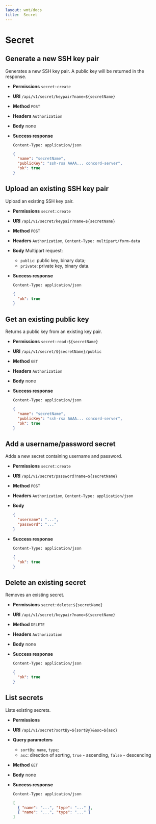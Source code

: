 ```yaml
---
layout: wmt/docs
title:  Secret
---
```


# Secret

## Generate a new SSH key pair

Generates a new SSH key pair. A public key will be returned in the response.

* **Permissions** `secret:create`
* **URI** `/api/v1/secret/keypair?name=${secretName}`
* **Method** `POST`
* **Headers** `Authorization`
* **Body** none
* **Success response**
    ```
    Content-Type: application/json
    ```
    
    ```json
    {
      "name": "secretName",
      "publicKey": "ssh-rsa AAAA... concord-server",
      "ok": true
    }
    ```

## Upload an existing SSH key pair

Upload an existing SSH key pair.

* **Permissions** `secret:create`
* **URI** `/api/v1/secret/keypair?name=${secretName}`
* **Method** `POST`
* **Headers** `Authorization`, `Content-Type: multipart/form-data`
* **Body**
    Multipart request:
    - `public`: public key, binary data;
    - `private`: private key, binary data.
* **Success response**
    ```
    Content-Type: application/json
    ```
    
    ```json
    {
      "ok": true
    }
    ```

## Get an existing public key

Returns a public key from an existing key pair.

* **Permissions** `secret:read:${secretName}`
* **URI** `/api/v1/secret/${secretName}/public`
* **Method** `GET`
* **Headers** `Authorization`
* **Body**
    none
* **Success response**
    ```
    Content-Type: application/json
    ```
    
    ```json
    {
      "name": "secretName",
      "publicKey": "ssh-rsa AAAA... concord-server",
      "ok": true
    }
    ```
    
## Add a username/password secret

Adds a new secret containing username and password.

* **Permissions** `secret:create`
* **URI** `/api/v1/secret/password?name=${secretName}`
* **Method** `POST`
* **Headers** `Authorization`, `Content-Type: application/json`
* **Body**
    ```json
    {
      "username": "...",
      "password": "..."
    }
    ```
* **Success response**
    ```
    Content-Type: application/json
    ```
    
    ```json
    {
      "ok": true
    }
    ```

## Delete an existing secret

Removes an existing secret.

* **Permissions** `secret:delete:${secretName}`
* **URI** `/api/v1/secret/keypair?name=${secretName}`
* **Method** `DELETE`
* **Headers** `Authorization`
* **Body**
    none
* **Success response**
    ```
    Content-Type: application/json
    ```
    
    ```json
    {
      "ok": true
    }
    ```

## List secrets

Lists existing secrets.

* **Permissions**
* **URI** `/api/v1/secret?sortBy=${sortBy}&asc=${asc}`
* **Query parameters**
    - `sortBy`: `name`, `type`;
    - `asc`: direction of sorting, `true` - ascending, `false` - descending
* **Method** `GET`
* **Body**
    none
* **Success response**
    ```
    Content-Type: application/json
    ```
    
    ```json
    [
      { "name": "...", "type": "..." },
      { "name": "...", "type": "..." }
    ]
    ```
